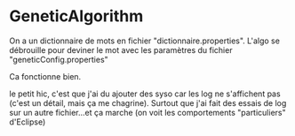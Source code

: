 # GeneticAlgorithm
On a un dictionnaire de mots en fichier "dictionnaire.properties".
L'algo se débrouille pour deviner le mot avec les paramètres du fichier "geneticConfig.properties"

Ca fonctionne bien.

le petit hic, c'est que j'ai du ajouter des syso car les log ne s'affichent pas (c'est un détail, mais ça me chagrine).
Surtout que j'ai fait des essais de log sur un autre fichier...et ça marche (on voit les comportements "particuliers" d'Eclipse)
